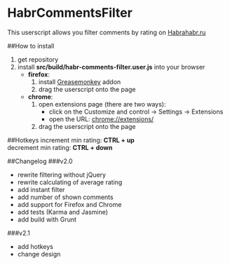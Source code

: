 HabrCommentsFilter
==================
This userscript allows you filter comments by rating on [Habrahabr.ru](http://habrahabr.ru/)

##How to install
1. get repository
2. install **src/build/habr-comments-filter.user.js** into your browser    
    * **firefox**:
        1. install [Greasemonkey](https://addons.mozilla.org/ru/firefox/addon/greasemonkey/) addon
        2. drag the userscript onto the page
    * **chrome**:
        1. open extensions page (there are two ways):
            - click on the Customize and control -> Settings -> Extensions 
            - open the URL: [chrome://extensions/](chrome://extensions/)
        2. drag the userscript onto the page
        
##Hotkeys
increment min rating: **CTRL + up**         
decrement min rating: **CTRL + down**       
      
##Changelog
###v2.0
- rewrite filtering without jQuery
- rewrite calculating of average rating
- add instant filter
- add number of shown comments
- add support for Firefox and Chrome
- add tests (Karma and Jasmine)
- add build with Grunt

###v2.1
- add hotkeys
- change design